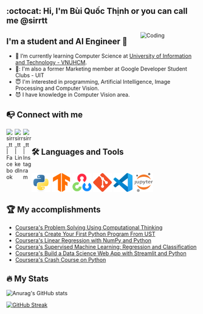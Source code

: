 ## :octocat: **Hi, I'm Bùi Quốc Thịnh or you can call me @sirrtt** 

<img align="right" alt="Coding" width="30%" src="https://media.giphy.com/media/u2pmTWUi0MXjyrMaVj/giphy.gif">

## I'm a student and AI Engineer :volcano:

- :raising_hand: I’m currently learning Computer Science at [University of Information and Technology - VNUHCM](https://www.uit.edu.vn/).
- 🌱: I'm also a former Marketing member at Google Developer Student Clubs - UIT
- :innocent: I'm interested in programming, Artificial Intelligence, Image Processing and Computer Vision.
- :smiling_imp: I have knowledge in Computer Vision area.


## :mailbox_with_no_mail: Connect with me

[<img align="left" alt="sirr_tt | Facebook" width="22px" src="https://cdn.jsdelivr.net/npm/simple-icons@v3/icons/facebook.svg"/>][facebook]
[<img align="left" alt="sirr_tt | LinkedIn" width="22px" src="https://cdn.jsdelivr.net/npm/simple-icons@v3/icons/linkedin.svg" />][linkedin]
[<img align="left" alt="sirr_tt | Instagram" width="22px" src="https://cdn.jsdelivr.net/npm/simple-icons@v3/icons/instagram.svg" />][instagram]

<br />

[facebook]: https://www.facebook.com/quocthinh.bui.38/
[linkedin]: https://www.linkedin.com/in/thịnh-bùi/
[instagram]: https://www.instagram.com/sirr_tt/

## :hammer_and_wrench: Languages and Tools 
<br>
<div>
    <img src="https://github.com/devicons/devicon/blob/master/icons/python/python-original.svg" title="Python" alt="Python" width=50 height=50/>
    <img src="https://github.com/devicons/devicon/blob/master/icons/tensorflow/tensorflow-original.svg" title="Tensorflow" alt="Tensorflow" width=50 height=50/>
    <img src="https://github.com/devicons/devicon/blob/master/icons/opencv/opencv-original.svg" title="OpenCV" alt="OpenCV" width=50 height=50/>
    <img src="https://github.com/devicons/devicon/blob/master/icons/git/git-original.svg" title="Git" alt="Git" width=50 height=50/>
    <img src="https://github.com/devicons/devicon/blob/master/icons/vscode/vscode-original.svg" title="VSCode" alt="VSCode" width=50 height=50/>
    <img src="https://github.com/devicons/devicon/blob/master/icons/jupyter/jupyter-original-wordmark.svg" title="Jupyter" alt="Jupyter" width=50 height=50/>
</div>

## :trophy: My accomplishments

- [Coursera's Problem Solving Using Computational Thinking](https://coursera.org/share/2c930cd6ffaf1d0e69c316741f2077da)
- [Coursera's Create Your First Python Program From UST](https://coursera.org/share/189791b6fbad9e412f3ec2531f11ef9a)
- [Coursera's Linear Regression with NumPy and Python](https://coursera.org/share/95598cd41d0faeee2c86b20daa60385e)
- [Coursera's Supervised Machine Learning: Regression and Classification](https://coursera.org/share/a8092356489a2e625e54dcdcfcac0846)
- [Coursera's Build a Data Science Web App with Streamlit and Python](https://coursera.org/share/3041409ec0141dd2afbf7374485ba2e0)
- [Coursera's Crash Course on Python](https://coursera.org/share/bbeab5e07f3bca2373b4c4a6531173b1)

## :fire: My Stats 


![Anurag's GitHub stats](https://github-readme-stats.vercel.app/api?username=sirrtt&theme=gruvbox&show_icons=true)

[![GitHub Streak](http://github-readme-streak-stats.herokuapp.com?user=sirrtt&theme=dracula&hide_border=true)](https://git.io/streak-stats)

<!---
sirrtt/sirrtt is a ✨ special ✨ repository because its `README.md` (this file) appears on your GitHub profile.
You can click the Preview link to take a look at your changes.
--->

